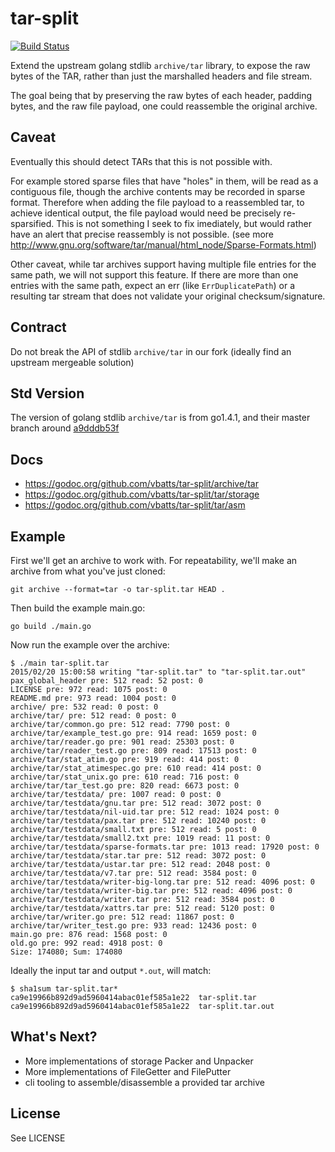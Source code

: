 tar-split
========

[![Build Status](https://travis-ci.org/vbatts/tar-split.svg?branch=master)](https://travis-ci.org/vbatts/tar-split)

Extend the upstream golang stdlib `archive/tar` library, to expose the raw
bytes of the TAR, rather than just the marshalled headers and file stream.

The goal being that by preserving the raw bytes of each header, padding bytes,
and the raw file payload, one could reassemble the original archive.


Caveat
------

Eventually this should detect TARs that this is not possible with.

For example stored sparse files that have "holes" in them, will be read as a
contiguous file, though the archive contents may be recorded in sparse format.
Therefore when adding the file payload to a reassembled tar, to achieve
identical output, the file payload would need be precisely re-sparsified. This
is not something I seek to fix imediately, but would rather have an alert that
precise reassembly is not possible.
(see more http://www.gnu.org/software/tar/manual/html_node/Sparse-Formats.html)


Other caveat, while tar archives support having multiple file entries for the
same path, we will not support this feature. If there are more than one entries
with the same path, expect an err (like `ErrDuplicatePath`) or a resulting tar
stream that does not validate your original checksum/signature.


Contract
--------

Do not break the API of stdlib `archive/tar` in our fork (ideally find an
upstream mergeable solution)


Std Version
-----------

The version of golang stdlib `archive/tar` is from go1.4.1, and their master branch around [a9dddb53f](https://github.com/golang/go/tree/a9dddb53f)


Docs
----

* https://godoc.org/github.com/vbatts/tar-split/archive/tar
* https://godoc.org/github.com/vbatts/tar-split/tar/storage
* https://godoc.org/github.com/vbatts/tar-split/tar/asm


Example
-------

First we'll get an archive to work with. For repeatability, we'll make an
archive from what you've just cloned:

```
git archive --format=tar -o tar-split.tar HEAD .
```

Then build the example main.go:

```
go build ./main.go
```

Now run the example over the archive:

```
$ ./main tar-split.tar
2015/02/20 15:00:58 writing "tar-split.tar" to "tar-split.tar.out"
pax_global_header pre: 512 read: 52 post: 0
LICENSE pre: 972 read: 1075 post: 0
README.md pre: 973 read: 1004 post: 0
archive/ pre: 532 read: 0 post: 0
archive/tar/ pre: 512 read: 0 post: 0
archive/tar/common.go pre: 512 read: 7790 post: 0
archive/tar/example_test.go pre: 914 read: 1659 post: 0
archive/tar/reader.go pre: 901 read: 25303 post: 0
archive/tar/reader_test.go pre: 809 read: 17513 post: 0
archive/tar/stat_atim.go pre: 919 read: 414 post: 0
archive/tar/stat_atimespec.go pre: 610 read: 414 post: 0
archive/tar/stat_unix.go pre: 610 read: 716 post: 0
archive/tar/tar_test.go pre: 820 read: 6673 post: 0
archive/tar/testdata/ pre: 1007 read: 0 post: 0
archive/tar/testdata/gnu.tar pre: 512 read: 3072 post: 0
archive/tar/testdata/nil-uid.tar pre: 512 read: 1024 post: 0
archive/tar/testdata/pax.tar pre: 512 read: 10240 post: 0
archive/tar/testdata/small.txt pre: 512 read: 5 post: 0
archive/tar/testdata/small2.txt pre: 1019 read: 11 post: 0
archive/tar/testdata/sparse-formats.tar pre: 1013 read: 17920 post: 0
archive/tar/testdata/star.tar pre: 512 read: 3072 post: 0
archive/tar/testdata/ustar.tar pre: 512 read: 2048 post: 0
archive/tar/testdata/v7.tar pre: 512 read: 3584 post: 0
archive/tar/testdata/writer-big-long.tar pre: 512 read: 4096 post: 0
archive/tar/testdata/writer-big.tar pre: 512 read: 4096 post: 0
archive/tar/testdata/writer.tar pre: 512 read: 3584 post: 0
archive/tar/testdata/xattrs.tar pre: 512 read: 5120 post: 0
archive/tar/writer.go pre: 512 read: 11867 post: 0
archive/tar/writer_test.go pre: 933 read: 12436 post: 0
main.go pre: 876 read: 1568 post: 0
old.go pre: 992 read: 4918 post: 0
Size: 174080; Sum: 174080
```

Ideally the input tar and output `*.out`, will match:

```
$ sha1sum tar-split.tar*
ca9e19966b892d9ad5960414abac01ef585a1e22  tar-split.tar
ca9e19966b892d9ad5960414abac01ef585a1e22  tar-split.tar.out
```

What's Next?
------------

* More implementations of storage Packer and Unpacker
* More implementations of FileGetter and FilePutter
* cli tooling to assemble/disassemble a provided tar archive

License
-------

See LICENSE


